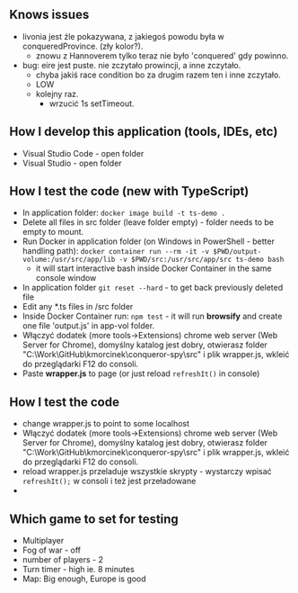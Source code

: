## Knows issues

* livonia jest źle pokazywana, z jakiegoś powodu była w conqueredProvince. (zły kolor?).
  * znowu z Hannoverem tylko teraz nie było 'conquered' gdy powinno.
* bug: eire jest puste. nie zczytało prowincji, a inne zczytało.
	- chyba jakiś race condition bo za drugim razem ten i inne zczytało.
	- LOW
	- kolejny raz.
		- wrzucić 1s setTimeout.

## How I develop this application (tools, IDEs, etc)

* Visual Studio Code - open folder
* Visual Studio - open folder

## How I test the code (new with TypeScript)

* In application folder: `docker image build -t ts-demo .`
* Delete all files in src folder (leave folder empty) - folder needs to be empty to mount.
* Run Docker in application folder (on Windows in PowerShell - better handling path): `docker container run --rm -it -v $PWD/output-volume:/usr/src/app/lib -v $PWD/src:/usr/src/app/src ts-demo bash`
  * it will start interactive bash inside Docker Container in the same console window
* In application folder `git reset --hard` - to get back previously deleted file
* Edit any *.ts files in /src folder
* Inside Docker Container run: `npm test` - it will run **browsify** and create one file 'output.js' in app-vol folder.
* Włączyć dodatek (more tools->Extensions) chrome web server (Web Server for Chrome), domyślny katalog jest dobry, otwierasz folder "C:\Work\GitHub\kmorcinek\conqueror-spy\src" i plik wrapper.js, wkleić do przeglądarki F12 do consoli.
* Paste **wrapper.js** to page (or just reload `refreshIt()` in console)

## How I test the code

* change wrapper.js to point to some localhost
* Włączyć dodatek (more tools->Extensions) chrome web server (Web Server for Chrome), domyślny katalog jest dobry, otwierasz folder "C:\Work\GitHub\kmorcinek\conqueror-spy\src" i plik wrapper.js, wkleić do przeglądarki F12 do consoli.
* reload wrapper.js przeladuje wszystkie skrypty - wystarczy wpisać `refreshIt();` w consoli i też jest przeładowane
* 

## Which game to set for testing

* Multiplayer
* Fog of war - off
* number of players - 2
* Turn timer - high ie. 8 minutes
* Map: Big enough, Europe is good
